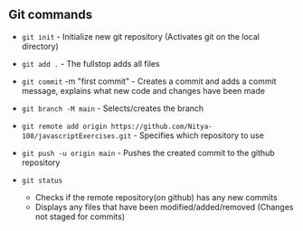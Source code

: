 ## Git commands

- `git init`  - Initialize new git repository (Activates git on the local directory)
- `git add .` - The fullstop adds all files
- `git commit` -m "first commit" - Creates a commit and adds a commit message, explains what new code and changes have been made

- `git branch -M main` - Selects/creates the branch
- `git remote add origin https://github.com/Nitya-108/javascriptExercises.git` - Specifies which repository to use
- `git push -u origin main` - Pushes the created commit to the github repository
- `git status` 
    - Checks if the remote repository(on github) has any new commits
    - Displays any files that have been modified/added/removed (Changes not staged for commits)

